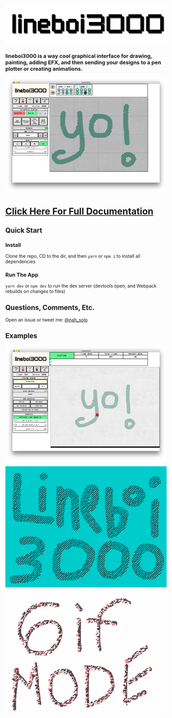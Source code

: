 ![logo](docs/_media/lineboi-logo.png)

### **lineboi3000 is a way cool graphical interface for drawing, painting, adding EFX, and then sending your designs to a pen plotter or creating animations.**

![logo](docs/_media/lineboi-main-example.png)

# **[Click Here For Full Documentation](https://lilkraftwerk.github.io/lineboi3000/)**

## Quick Start

### Install

Clone the repo, CD to the dir, and then `yarn` or `npm i` to install all dependencies

### Run The App

`yarn dev` or `npm dev` to run the dev server (devtools open, and Webpack rebuilds on changes to files)

## Questions, Comments, Etc.

Open an issue or tweet me: [@nah_solo](https://twitter.com/nah_solo)

## Examples

![logo](docs/_media/lineboi-main-example-2.png)

![logo](docs/_media/gif-mode-example-two.gif)

![logo](docs/_media/gif-mode-example.gif)
